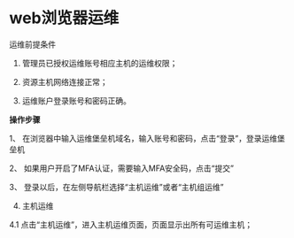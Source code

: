 # web浏览器运维


运维前提条件

   1.	管理员已授权运维账号相应主机的运维权限；

   2.	资源主机网络连接正常；

   3.	运维账户登录账号和密码正确。
   

**操作步骤**

1、 在浏览器中输入运维堡垒机域名，输入账号和密码，点击“登录”，登录运维堡垒机


2、 如果用户开启了MFA认证，需要输入MFA安全码，点击“提交”


3、 登录以后，在左侧导航栏选择“主机运维”或者“主机组运维”


4.	主机运维

4.1	点击“主机运维”，进入主机运维页面，页面显示出所有可运维主机；
